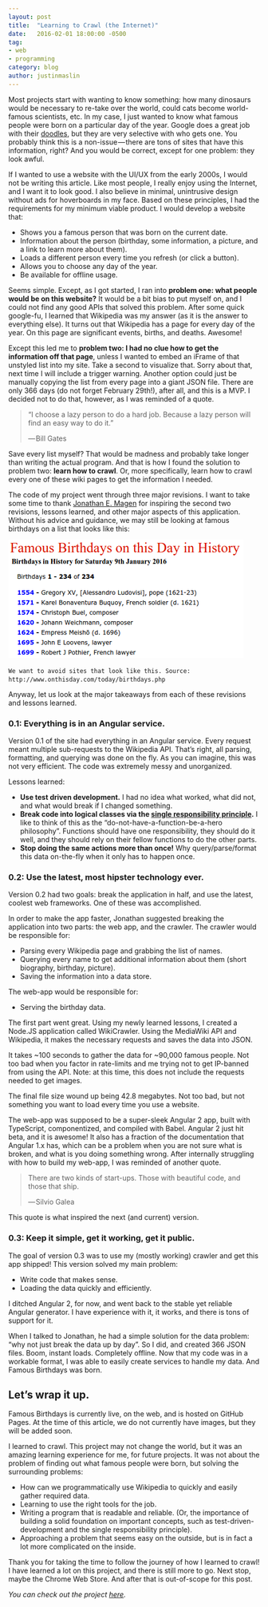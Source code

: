 ```yaml
---
layout: post
title:  "Learning to Crawl (the Internet)"
date:   2016-02-01 18:00:00 -0500
tag:
- web
- programming
category: blog
author: justinmaslin
---
```


Most projects start with wanting to know something: how many dinosaurs would be necessary to re-take over the world, could cats become world-famous scientists, etc. In my case, I just wanted to know what famous people were born on a particular day of the year. Google does a great job with their [doodles], but they are very selective with who gets one. You probably think this is a non-issue — there are tons of sites that have this information, right? And you would be correct, except for one problem: they look awful. 

If I wanted to use a website with the UI/UX from the early 2000s, I would not be writing this article. Like most people, I really enjoy using the Internet, and I want it to look good. I also believe in minimal, unintrusive design without ads for hoverboards in my face. Based on these principles, I had the requirements for my minimum viable product. I would develop a website that:

* Shows you a famous person that was born on the current date. 
* Information about the person (birthday, some information, a picture, and a link to learn more about them).
* Loads a different person every time you refresh (or click a button).
* Allows you to choose any day of the year.
* Be available for offline usage. 

Seems simple. Except, as I got started, I ran into **problem one: what people would be on this website?** It would be a bit bias to put myself on, and I could not find any good APIs that solved this problem. After some quick google-fu, I learned that Wikipedia was my answer (as it is the answer to everything else). It turns out that Wikipedia has a page for every day of the year. On this page are significant events, births, and deaths. Awesome!

Except this led me to **problem two: I had no clue how to get the information off that page**, unless I wanted to embed an iFrame of that unstyled list into my site. Take a second to visualize that. Sorry about that, next time I will include a trigger warning. Another option could just be manually copying the list from every page into a giant JSON file. There are only 366 days (do not forget February 29th!), after all, and this is a MVP. I decided not to do that, however, as I was reminded of a quote.

> “I choose a lazy person to do a hard job. Because a lazy person will find an easy way to do it.” 
>
> — Bill Gates

Save every list myself? That would be madness and probably take longer than writing the actual program. And that is how I found the solution to problem two: **learn how to crawl**. Or, more specifically, learn how to crawl every one of these wiki pages to get the information I needed.

The code of my project went through three major revisions. I want to take some time to thank [Jonathan E. Magen] for inspiring the second two revisions, lessons learned, and other major aspects of this application. Without his advice and guidance, we may still be looking at famous birthdays on a list that looks like this: 

![Birthday List](/assets/images/blog/onthisday-birthday-list.png)

`We want to avoid sites that look like this. Source: http://www.onthisday.com/today/birthdays.php`

Anyway, let us look at the major takeaways from each of these revisions and lessons learned.

### 0.1: Everything is in an Angular service.
Version 0.1 of the site had everything in an Angular service. Every request meant multiple sub-requests to the Wikipedia API. That’s right, all parsing, formatting, and querying was done on the fly. As you can imagine, this was not very efficient. The code was extremely messy and unorganized.

Lessons learned: 

* **Use test driven development.** I had no idea what worked, what did not, and what would break if I changed something.
* **Break code into logical classes via the [single responsibility principle].** I like to think of this as the “do-not-have-a-function-be-a-hero philosophy”. Functions should have one responsibility, they should do it well, and they should rely on their fellow functions to do the other parts.
* **Stop doing the same actions more than once!** Why query/parse/format this data on-the-fly when it only has to happen once. 

### 0.2: Use the latest, most hipster technology ever.
Version 0.2 had two goals: break the application in half, and use the latest, coolest web frameworks. One of these was accomplished.

In order to make the app faster, Jonathan  suggested breaking the application into two parts: the web app, and the crawler. The crawler would be responsible for:

* Parsing every Wikipedia page and grabbing the list of names.
* Querying every name to get additional information about them (short biography, birthday, picture).
* Saving the information into a data store.

The web-app would be responsible for:

* Serving the birthday data.

The first part went great. Using my newly learned lessons, I created a Node.JS application called WikiCrawler. Using the MediaWiki API and Wikipedia, it makes the necessary requests and saves the data into JSON.

It takes ~100 seconds to gather the data for ~90,000 famous people. Not too bad when you factor in rate-limits and me trying not to get IP-banned from using the API. Note: at this time, this does not include the requests needed to get images.

The final file size wound up being 42.8 megabytes. Not too bad, but not something you want to load every time you use a website.

The web-app was supposed to be a super-sleek Angular 2 app, built with TypeScript, componentized, and compiled with Babel. Angular 2 just hit beta, and it is awesome! It also has a fraction of the documentation that Angular 1.x has, which can be a problem when you are not sure what is broken, and what is you doing something wrong. After internally struggling with how to build my web-app, I was reminded of another quote.

> There are two kinds of start-ups. Those with beautiful code, and those that ship. 
>
> — Silvio Galea

This quote is what inspired the next (and current) version.

### 0.3: Keep it simple, get it working, get it public.
The goal of version 0.3 was to use my (mostly working) crawler and get this app shipped! This version solved my main problem:

* Write code that makes sense.
* Loading the data quickly and efficiently.

I ditched Angular 2, for now, and went back to the stable yet reliable Angular generator. I have experience with it, it works, and there is tons of support for it.

When I talked to Jonathan, he had a simple solution for the data problem: “why not just break the data up by day”. So I did, and created 366 JSON files. Boom, instant loads. Completely offline. Now that my code was in a workable format, I was able to easily create services to handle my data. And Famous Birthdays was born.

## Let’s wrap it up. 
Famous Birthdays is currently live, on the web, and is hosted on GitHub Pages. At the time of this article, we do not currently have images, but they will be added soon.

I learned to crawl. This project may not change the world, but it was an amazing learning experience for me, for future projects. It was not about the problem of finding out what famous people were born, but solving the surrounding problems:

* How can we programmatically use Wikipedia to quickly and easily gather required data.
* Learning to use the right tools for the job.
* Writing a program that is readable and reliable. (Or, the importance of building a solid foundation on important concepts, such as test-driven-development and the single responsibility principle).
* Approaching a problem that seems easy on the outside, but is in fact a lot more complicated on the inside. 

Thank you for taking the time to follow the journey of how I learned to crawl! I have learned a lot on this project, and there is still more to go. Next stop, maybe the Chrome Web Store. And after that is out-of-scope for this post.

*You can check out the project [here](http://justinmaslin.com/birthday).*

[doodles]: http://www.google.com/doodles/
[Jonathan E. Magen]: https://medium.com/@yonkeltron
[single responsibility principle]: https://en.wikipedia.org/wiki/Single_responsibility_principle
